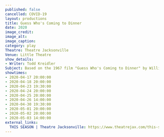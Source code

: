 ```yaml
---
published: false
cancelled: COVID-19
layout: productions
title: Guess Who's Coming to Dinner
date: 2020
image_credit:
image_alt:
image_caption:
category: play
Theatre: Theatre Jacksonville
Venue: Little Theatre
show_details:
- Writer: Todd Kreidler
Subject: Based on the 1967 film "Guess Who's Coming to Dinner" by William Rose
showtimes:
- 2020-04-17 20:00:00
- 2020-04-18 20:00:00
- 2020-04-23 19:30:00
- 2020-04-24 20:00:00
- 2020-04-25 20:00:00
- 2020-04-26 14:00:00
- 2020-04-30 19:30:00
- 2020-05-01 20:00:00
- 2020-05-02 20:00:00
- 2020-05-03 14:00:00
external_links:
  THIS SEASON | Theatre Jacksonville: https://www.theatrejax.com/this-season
---
```

